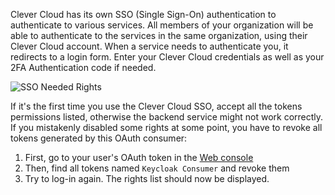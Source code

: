 
Clever Cloud has its own SSO (Single Sign-On) authentication to authenticate to various services. All members of your organization will be able to authenticate to the services in the same organization, using their Clever Cloud account. When a service needs to authenticate you, it redirects to a login form. Enter your Clever Cloud credentials as well as your 2FA Authentication code if needed.

![SSO Needed Rights](/images/sso-needed-rights.png)

If it's the first time you use the Clever Cloud SSO, accept all the tokens permissions listed, otherwise the backend service might not work correctly. If you mistakenly disabled some rights at some point, you have to revoke all tokens generated by this OAuth consumer:

1. First, go to your user's OAuth token in the [Web console](https://console.clever-cloud.com/users/me/tokens)
2. Then, find all tokens named `Keycloak Consumer` and revoke them
3. Try to log-in again. The rights list should now be displayed.
